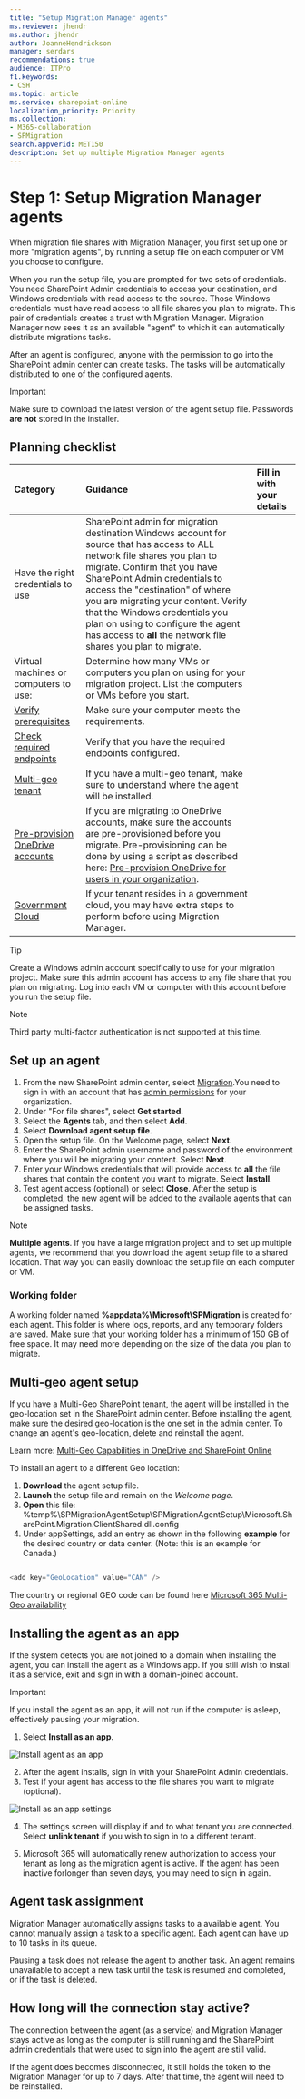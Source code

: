```yaml
---
title: "Setup Migration Manager agents"
ms.reviewer: jhendr
ms.author: jhendr
author: JoanneHendrickson
manager: serdars
recommendations: true
audience: ITPro
f1.keywords:
- CSH
ms.topic: article
ms.service: sharepoint-online
localization_priority: Priority
ms.collection: 
- M365-collaboration
- SPMigration
search.appverid: MET150
description: Set up multiple Migration Manager agents
---
```


# Step 1: Setup Migration Manager agents

When migration file shares with Migration Manager, you first set up one or more "migration agents", by running a setup file on each computer or VM you choose to configure. 

When you run the setup file, you are prompted for two sets of credentials.  You need SharePoint Admin credentials to access your destination, and Windows credentials with read access to the source. Those Windows credentials must have read access to all file shares you plan to migrate. This pair of credentials creates a trust with Migration Manager. Migration Manager now sees it as an available "agent" to which it can automatically distribute migrations tasks.

After an agent is configured, anyone with the permission to go into the SharePoint admin center can create tasks. The tasks will be automatically distributed to one of the configured agents.

> [!Important]
> Make sure to download the latest version of the agent setup file.
> Passwords **are not** stored in the installer.

## Planning checklist

|Category|Guidance|Fill in with your details|
|:-----|:-----|:-----|
|Have the right credentials to use|SharePoint admin for migration destination Windows account for source that has access to ALL network file shares you plan to migrate. Confirm that you have SharePoint Admin credentials to access the "destination" of where you are migrating your content. Verify that the Windows credentials you plan on using to configure the agent has access to **all** the network file shares you plan to migrate.  |
|Virtual machines or computers to use:|Determine how many VMs or computers you plan on using for your migration project. List the computers or VMs before you start.|
|[Verify prerequisites](mm-prerequisites.md)|Make sure your computer meets the requirements.|
|[Check required endpoints](mm-prerequisites.md)|Verify that you have the required endpoints configured.|
|[Multi-geo tenant](#multi-geo-agent-setup)|If you have a multi-geo tenant, make sure to understand where the agent will be installed.|
|[Pre-provision OneDrive accounts](https://docs.microsoft.com/onedrive/pre-provision-accounts)|If you are migrating to OneDrive accounts, make sure the accounts are pre-provisioned before you migrate. Pre-provisioning can be done by using a script as described here: [Pre-provision OneDrive for users in your organization](https://docs.microsoft.com/onedrive/pre-provision-accounts).|
|[Government Cloud](mm-gov-cloud.md)|If your tenant resides in a government cloud, you may have extra steps to perform before using Migration Manager.|

>[!Tip]
>Create a Windows admin account specifically to use for your migration project. Make sure this admin account has access to any file share that you plan on migrating. Log into each VM or computer with this account before you run the setup file.

>[!NOTE]
>Third party multi-factor authentication is not supported at this time.

## Set up an agent

1. From the new SharePoint admin center, select [Migration](https://admin.microsoft.com/sharepoint?page=migrationCenter&modern).You need to sign in with an account that has [admin permissions](/sharepoint/sharepoint-admin-role) for your organization.
2. Under "For file shares", select **Get started**.
3. Select the **Agents** tab, and then select **Add**.
4. Select **Download agent setup file**.
5. Open the setup file. On the Welcome page, select **Next**.
6. Enter the SharePoint admin username and password of the environment where you will be migrating your content. Select **Next**.
7. Enter your Windows credentials that will provide access to **all** the file shares that contain the content you want to migrate. Select **Install**.
8. Test agent access (optional) or select **Close**.  After the setup is completed, the new agent will be added to the available agents that can be assigned tasks.

>[!Note]
>**Multiple agents**.  If you have a large migration project and to set up multiple agents, we recommend that you download the agent setup file to a shared location. That way you can easily download the setup file on each computer or VM.  


### Working folder

A working folder named **%appdata%\Microsoft\SPMigration** is created for each agent. This folder is where logs, reports, and any temporary folders are saved. Make sure that your working folder has a minimum of 150 GB of free space. It may need more depending on the size of the data you plan to migrate.

## Multi-geo agent setup

If you have a Multi-Geo SharePoint tenant, the agent will be installed in the geo-location set in the SharePoint admin center. Before installing the agent, make sure the desired geo-location is the one set in the admin center. To change an agent's geo-location, delete and reinstall the agent. 

Learn more: [Multi-Geo Capabilities in OneDrive and SharePoint Online](https://docs.microsoft.com/microsoft-365/enterprise/multi-geo-capabilities-in-onedrive-and-sharepoint-online-in-microsoft-365)

To install an agent to a different Geo location:

1. **Download** the agent setup file.
2. **Launch** the setup file and remain on the *Welcome page*.
3. **Open** this file:  %temp%\SPMigrationAgentSetup\SPMigrationAgentSetup\Microsoft.SharePoint.Migration.ClientShared.dll.config
4. Under appSettings, add an entry as shown in the following **example** for the desired country or data center. (Note: this is an example for Canada.) </br>

 ```powershell 
 
<add key="GeoLocation" value="CAN" />

```

The country or regional GEO code can be found here [Microsoft 365 Multi-Geo availability](https://docs.microsoft.com/microsoft-365/enterprise/microsoft-365-multi-geo)


## Installing the agent as an app

 If the system detects you are not joined to a domain when installing the agent, you can install the agent as a Windows app.  If you still wish to install it as a service, exit and sign in with a domain-joined account.

>[!Important]
> If you install the agent as an app, it will not run if the computer is asleep, effectively pausing your migration.  

1. Select **Install as an app**. 

![Install agent as an app](media/mm-agent-app.png)

2. After the agent installs, sign in with your SharePoint Admin credentials.
3. Test if your agent has access to the file shares you want to migrate (optional).

![Install as an app settings](media/mm-agent-app-settings.png)

4. The settings screen will display if and to what tenant you are connected.  Select **unlink tenant** if you wish to sign in to a different tenant.

5. Microsoft 365 will automatically renew authorization to access your tenant as long as the migration agent is active.  If the agent has been inactive forlonger than seven days, you may need to sign in again.



## Agent task assignment

Migration Manager automatically assigns tasks to a available agent. You cannot manually assign a task to a specific agent. Each agent can have up to 10 tasks in its queue.

Pausing a task does not release the agent to another task. An agent remains unavailable to accept a new task until the task is resumed and completed, or if the task is deleted.


## How long will the connection stay active?
The connection between the agent (as a service) and Migration Manager stays active as long as the computer is still running and the SharePoint admin credentials that were used to sign into the agent are still valid. 

If the agent does becomes disconnected, it still holds the token to the Migration Manager for up to 7 days. After that time, the agent will need to be reinstalled.

